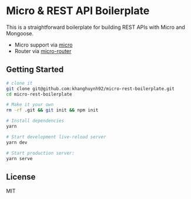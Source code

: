 Micro & REST API Boilerplate
==================================

This is a straightforward boilerplate for building REST APIs with Micro and Mongoose.

- Micro support via [micro](https://github.com/zyedidia/micro)
- Router via [micro-router](https://github.com/pedronauck/micro-router)


Getting Started
---------------

```sh
# clone it
git clone git@github.com:khanghuynh92/micro-rest-boilerplate.git
cd micro-rest-boilerplate

# Make it your own
rm -rf .git && git init && npm init

# Install dependencies
yarn

# Start development live-reload server
yarn dev

# Start production server:
yarn serve
```


License
-------

MIT
